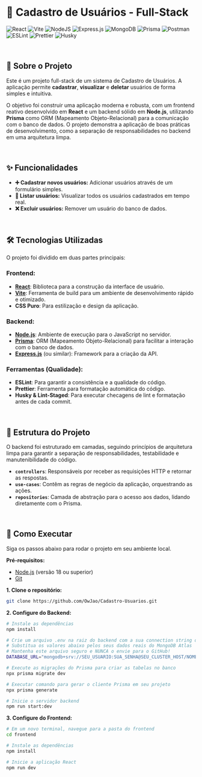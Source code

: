 # 🚀 Cadastro de Usuários - Full-Stack

![React](https://img.shields.io/badge/react-%2320232a.svg?style=for-the-badge&logo=react&logoColor=%2361DAFB)
![Vite](https://img.shields.io/badge/vite-%23646CFF.svg?style=for-the-badge&logo=vite&logoColor=white)
![NodeJS](https://img.shields.io/badge/node.js-6DA55F?style=for-the-badge&logo=node.js&logoColor=white)
![Express.js](https://img.shields.io/badge/Express.js-000000?style=for-the-badge&logo=express&logoColor=white)
![MongoDB](https://img.shields.io/badge/MongoDB-47A248?style=for-the-badge&logo=mongodb&logoColor=white)
![Prisma](https://img.shields.io/badge/Prisma-3982CE?style=for-the-badge&logo=Prisma&logoColor=white)
![Postman](https://img.shields.io/badge/Postman-FF6C37?style=for-the-badge&logo=postman&logoColor=white)
![ESLint](https://img.shields.io/badge/ESLint-4B32C3?style=for-the-badge&logo=eslint&logoColor=white)
![Prettier](https://img.shields.io/badge/Prettier-F7B93E?style=for-the-badge&logo=prettier&logoColor=white)
![Husky](https://img.shields.io/badge/Husky-white?style=for-the-badge&logo=husky&logoColor=black)

<br>

## 📖 Sobre o Projeto

Este é um projeto full-stack de um sistema de Cadastro de Usuários. A aplicação permite <strong>cadastrar</strong>, <strong>visualizar</strong> e <strong>deletar</strong> usuários de forma simples e intuitiva.

O objetivo foi construir uma aplicação moderna e robusta, com um frontend reativo desenvolvido em **React** e um backend sólido em **Node.js**, utilizando **Prisma** como ORM (Mapeamento Objeto-Relacional) para a comunicação com o banco de dados. O projeto demonstra a aplicação de boas práticas de desenvolvimento, como a separação de responsabilidades no backend em uma arquitetura limpa.

<br>

## ✨ Funcionalidades

-   **➕ Cadastrar novos usuários:** Adicionar usuários através de um formulário simples.
-   **📄 Listar usuários:** Visualizar todos os usuários cadastrados em tempo real.
-   **❌ Excluir usuários:** Remover um usuário do banco de dados.

<br>

## 🛠️ Tecnologias Utilizadas

O projeto foi dividido em duas partes principais:

### **Frontend:**

-   **[React](https://react.dev/)**: Biblioteca para a construção da interface de usuário.
-   **[Vite](https://vitejs.dev/)**: Ferramenta de build para um ambiente de desenvolvimento rápido e otimizado.
-   **CSS Puro**: Para estilização e design da aplicação.

### **Backend:**

-   **[Node.js](https://nodejs.org/)**: Ambiente de execução para o JavaScript no servidor.
-   **[Prisma](https://www.prisma.io/)**: ORM (Mapeamento Objeto-Relacional) para facilitar a interação com o banco de dados.
-   **[Express.js](https://expressjs.com/)** (ou similar): Framework para a criação da API.

### **Ferramentas (Qualidade):**

-   **ESLint**: Para garantir a consistência e a qualidade do código.
-   **Prettier**: Ferramenta para formatação automática do código.
-   **Husky & Lint-Staged**: Para executar checagens de lint e formatação antes de cada commit.

<br>

## 📂 Estrutura do Projeto

O backend foi estruturado em camadas, seguindo princípios de arquitetura limpa para garantir a separação de responsabilidades, testabilidade e manutenibilidade do código.

-   **`controllers`**: Responsáveis por receber as requisições HTTP e retornar as respostas.
-   **`use-cases`**: Contêm as regras de negócio da aplicação, orquestrando as ações.
-   **`repositories`**: Camada de abstração para o acesso aos dados, lidando diretamente com o Prisma.

<br>

## 🚀 Como Executar

Siga os passos abaixo para rodar o projeto em seu ambiente local.

**Pré-requisitos:**
-   [Node.js](https://nodejs.org/en) (versão 18 ou superior)
-   [Git](https://git-scm.com/)

**1. Clone o repositório:**
```bash
git clone https://github.com/OwJao/Cadastro-Usuarios.git
```
**2. Configure do Backend:**
```bash
# Instale as dependências
npm install

# Crie um arquivo .env na raiz do backend com a sua connection string do banco de dados
# Substitua os valores abaixo pelos seus dados reais do MongoDB Atlas
# Mantenha este arquivo seguro e NUNCA o envie para o GitHub!
DATABASE_URL="mongodb+srv://SEU_USUARIO:SUA_SENHA@SEU_CLUSTER_HOST/NOME_DO_BANCO?retryWrites=true&w=majority&appName=NOME_DO_SEU_APP"

# Execute as migrações do Prisma para criar as tabelas no banco
npx prisma migrate dev

# Executar comando para gerar o cliente Prisma em seu projeto
npx prisma generate

# Inicie o servidor backend
npm run start:dev
```
**3. Configure do Frontend:**
```bash
# Em um novo terminal, navegue para a pasta do frontend
cd frontend

# Instale as dependências
npm install

# Inicie a aplicação React
npm run dev
```
